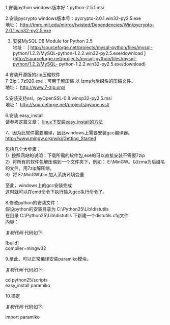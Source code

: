 1.安装python windows版本好：python-2.5.1.msi  
  
2.安装pycrypto windows版本号：pycrypto-2.0.1.win32-py2.5.exe  
地址： [
http://tmrc.mit.edu/mirror/twisted/Dependencies/Win/pycrypto-2.0.1.win32-py2.5.exe
](http://tmrc.mit.edu/mirror/twisted/Dependencies/Win/pycrypto-2.0.1.win32-py2.5.exe)

3. 安装MySQL DB Module for Python 2.5   
地址： [ http://sourceforge.net/projects/mysql-python/files/mysql-
python/1.2.2/MySQL-python-1.2.2.win32-py2.5.exe/download
](http://sourceforge.net/projects/mysql-python/files/mysql-python/1.2.2/MySQL-
python-1.2.2.win32-py2.5.exe/download)

4.安装开源版的zip压缩软件  
7-Zip：7z920.exe；可用于解压缩 以 lzma为后缀名的压缩文件。  
地址： [ http://www.7-zip.org/ ](http://www.7-zip.org/)

5.安装支持ssl，pyOpenSSL-0.8.winxp32-py2.5.msi  
地址： [ http://sourceforge.net/projects/pyopenssl/
](http://sourceforge.net/projects/pyopenssl/)

6.安装 easy_install  
请参考这篇文章： [ linux下安装easy_install的方法 ](https://www.jb51.net/article/34004.htm)  
  
7、因为此软件需要编译，因此windows上需要安装gcc编译器。  
[ http://www.mingw.org/wiki/Getting_Started
](http://www.mingw.org/wiki/Getting_Started)

包括几个大步骤：  
1）按照网站的说明：下载所需的软件包,exe的可以直接安装不需要7zip  
2）将所有的软件包解压缩到一个文件夹下，例如： E:\MinGW。以lzma为后缀名的文件，用7zip解压缩。  
3）将 E:\MinGW\bin 加入系统环境变量

至此，windows上的gcc安装完成  
这时就可以在cmd命令下执行输入gcc执行命令了。

8.修改python的安装文件：  
假设python的安装目录为 C:\Python25\Lib\distutils  
在目录 C:\Python25\Lib\distutils 下新建一个distutils.cfg文件  
内容：  
  

_复制代码_ 代码如下:

  
[build]  
compiler=mingw32  

9.至此，可以正常编译安装paramiko模块。

_复制代码_ 代码如下:

  
cd python25/scripts  
easy_install paramiko  

10.搞定

_复制代码_ 代码如下:

  
import paramiko  

